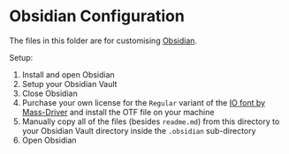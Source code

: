# Obsidian Configuration

The files in this folder are for customising [Obsidian](https://obsidian.md/).

Setup:

1. Install and open Obsidian
2. Setup your Obsidian Vault
3. Close Obsidian
4. Purchase your own license for the `Regular` variant of the [IO font by Mass-Driver](https://io.mass-driver.com/) and install the OTF file on your machine
5. Manually copy all of the files (besides `readme.md`) from this directory to your Obsidian Vault directory inside the `.obsidian` sub-directory
6. Open Obsidian
